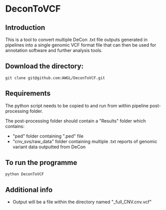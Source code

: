 # DeconToVCF

## Introduction

This is a tool to convert multiple DeCon .txt file outputs generated in pipelines into a single genomic VCF format file that can then be used for annotation software and further analysis tools.

## Download the directory:
```
git clone git@github.com:AWGL/DeconToVCF.git
```

## Requirements

The python script needs to be copied to and run from within pipeline post-processing folder.

The post-processing folder should contain a "Results" folder which contains:
* "ped" folder containing "<runid>.ped" file
* "cnv_svs/raw_data" folder containing multiple .txt reports of genomic variant data outputted from DeCon


## To run the programme

```
python DeconToVCF
```

## Additional info

* Output will be a file within the directory named "<runid>_full_CNV.cnv.vcf"

